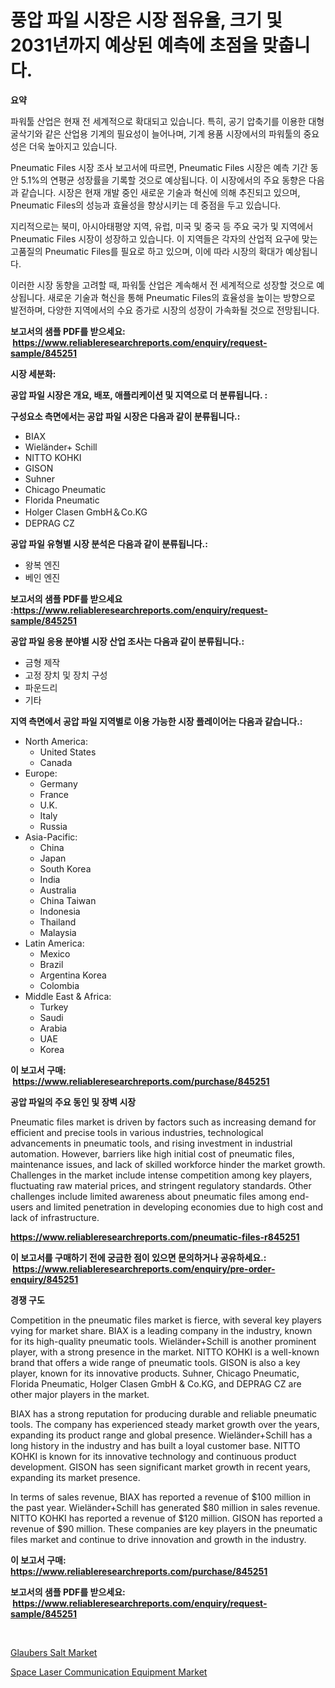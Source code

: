 <p><h1>풍압 파일 시장은 시장 점유율, 크기 및 2031년까지 예상된 예측에 초점을 맞춥니다.</h1></p><p><strong>요약</strong></p>
<p><p>파워툴 산업은 현재 전 세계적으로 확대되고 있습니다. 특히, 공기 압축기를 이용한 대형 굴삭기와 같은 산업용 기계의 필요성이 늘어나며, 기계 용품 시장에서의 파워툴의 중요성은 더욱 높아지고 있습니다. </p><p>Pneumatic Files 시장 조사 보고서에 따르면, Pneumatic Files 시장은 예측 기간 동안 5.1%의 연평균 성장률을 기록할 것으로 예상됩니다. 이 시장에서의 주요 동향은 다음과 같습니다. 시장은 현재 개발 중인 새로운 기술과 혁신에 의해 추진되고 있으며, Pneumatic Files의 성능과 효율성을 향상시키는 데 중점을 두고 있습니다. </p><p>지리적으로는 북미, 아시아태평양 지역, 유럽, 미국 및 중국 등 주요 국가 및 지역에서 Pneumatic Files 시장이 성장하고 있습니다. 이 지역들은 각자의 산업적 요구에 맞는 고품질의 Pneumatic Files를 필요로 하고 있으며, 이에 따라 시장의 확대가 예상됩니다.</p><p>이러한 시장 동향을 고려할 때, 파워툴 산업은 계속해서 전 세계적으로 성장할 것으로 예상됩니다. 새로운 기술과 혁신을 통해 Pneumatic Files의 효율성을 높이는 방향으로 발전하며, 다양한 지역에서의 수요 증가로 시장의 성장이 가속화될 것으로 전망됩니다.</p></p>
<p><strong>보고서의 샘플 PDF를 받으세요: &nbsp;<a href="https://www.reliableresearchreports.com/enquiry/request-sample/845251">https://www.reliableresearchreports.com/enquiry/request-sample/845251</a></strong></p>
<p><strong>시장 세분화:</strong></p>
<p><strong> 공압 파일 시장은 개요, 배포, 애플리케이션 및 지역으로 더 분류됩니다. :</strong></p>
<p><strong>구성요소 측면에서는 공압 파일 시장은 다음과 같이 분류됩니다.:</strong></p>
<p><ul><li>BIAX</li><li>Wieländer+ Schill</li><li>NITTO KOHKI</li><li>GISON</li><li>Suhner</li><li>Chicago Pneumatic</li><li>Florida Pneumatic</li><li>Holger Clasen GmbH＆Co.KG</li><li>DEPRAG CZ</li></ul></p>
<p><strong> 공압 파일 유형별 시장 분석은 다음과 같이 분류됩니다.:</strong></p>
<p><ul><li>왕복 엔진</li><li>베인 엔진</li></ul></p>
<p><strong>보고서의 샘플 PDF를 받으세요 :<a href="https://www.reliableresearchreports.com/enquiry/request-sample/845251">https://www.reliableresearchreports.com/enquiry/request-sample/845251</a></strong></p>
<p><strong> 공압 파일 응용 분야별 시장 산업 조사는 다음과 같이 분류됩니다.:</strong></p>
<p><ul><li>금형 제작</li><li>고정 장치 및 장치 구성</li><li>파운드리</li><li>기타</li></ul></p>
<p><strong>지역 측면에서 공압 파일 지역별로 이용 가능한 시장 플레이어는 다음과 같습니다.:</strong></p>
<p><ul>
    <li>
        North America:
        <ul>
            <li>United States</li>
            <li>Canada</li>
        </ul>
    </li>
    <li>
        Europe:
        <ul>
            <li>Germany</li>
            <li>France</li>
            <li>U.K.</li>
            <li>Italy</li>
            <li>Russia</li>
        </ul>
    </li>
    <li>
        Asia-Pacific:
        <ul>
            <li>China</li>
            <li>Japan</li>
            <li>South Korea</li>
            <li>India</li>
            <li>Australia</li>
            <li>China Taiwan</li>
            <li>Indonesia</li>
            <li>Thailand</li>
            <li>Malaysia</li>
        </ul>
    </li>
    <li>
        Latin America:
        <ul>
            <li>Mexico</li>
            <li>Brazil</li>
            <li>Argentina Korea</li>
            <li>Colombia</li>
        </ul>
    </li>
    <li>
        Middle East & Africa:
        <ul>
            <li>Turkey</li>
            <li>Saudi</li>
            <li>Arabia</li>
            <li>UAE</li>
            <li>Korea</li>
        </ul>
    </li>
    </ul></p>
<p><strong>이 보고서 구매: &nbsp;<a href="https://www.reliableresearchreports.com/purchase/845251">https://www.reliableresearchreports.com/purchase/845251</a></strong></p>
<p><strong>공압 파일의 주요 동인 및 장벽 시장</strong></p>
<p><p>Pneumatic files market is driven by factors such as increasing demand for efficient and precise tools in various industries, technological advancements in pneumatic tools, and rising investment in industrial automation. However, barriers like high initial cost of pneumatic files, maintenance issues, and lack of skilled workforce hinder the market growth. Challenges in the market include intense competition among key players, fluctuating raw material prices, and stringent regulatory standards. Other challenges include limited awareness about pneumatic files among end-users and limited penetration in developing economies due to high cost and lack of infrastructure.</p></p>
<p><strong><a href="https://www.reliableresearchreports.com/pneumatic-files-r845251">https://www.reliableresearchreports.com/pneumatic-files-r845251</a></strong></p>
<p><strong>이 보고서를 구매하기 전에 궁금한 점이 있으면 문의하거나 공유하세요.: &nbsp;<a href="https://www.reliableresearchreports.com/enquiry/pre-order-enquiry/845251">https://www.reliableresearchreports.com/enquiry/pre-order-enquiry/845251</a></strong></p>
<p><strong>경쟁 구도</strong></p>
<p><p>Competition in the pneumatic files market is fierce, with several key players vying for market share. BIAX is a leading company in the industry, known for its high-quality pneumatic tools. Wieländer+Schill is another prominent player, with a strong presence in the market. NITTO KOHKI is a well-known brand that offers a wide range of pneumatic tools. GISON is also a key player, known for its innovative products. Suhner, Chicago Pneumatic, Florida Pneumatic, Holger Clasen GmbH & Co.KG, and DEPRAG CZ are other major players in the market.</p><p>BIAX has a strong reputation for producing durable and reliable pneumatic tools. The company has experienced steady market growth over the years, expanding its product range and global presence. Wieländer+Schill has a long history in the industry and has built a loyal customer base. NITTO KOHKI is known for its innovative technology and continuous product development. GISON has seen significant market growth in recent years, expanding its market presence.</p><p>In terms of sales revenue, BIAX has reported a revenue of $100 million in the past year. Wieländer+Schill has generated $80 million in sales revenue. NITTO KOHKI has reported a revenue of $120 million. GISON has reported a revenue of $90 million. These companies are key players in the pneumatic files market and continue to drive innovation and growth in the industry.</p></p>
<p><strong>이 보고서 구매: &nbsp; <a href="https://www.reliableresearchreports.com/purchase/845251">https://www.reliableresearchreports.com/purchase/845251</a></strong></p>
<p><strong>보고서의 샘플 PDF를 받으세요: &nbsp;<a href="https://www.reliableresearchreports.com/enquiry/request-sample/845251">https://www.reliableresearchreports.com/enquiry/request-sample/845251</a></strong><strong></strong></p>
<p>&nbsp;</p>
<p><p><a href="https://simplistic-meeting-7ee.notion.site/Glaubers-Salt-Market-Size-Share-Trends-Analysis-Report-By-Application-Regional-Outlook-Competit-ddb0e4cfe4df46d6924ae4a8b56bfd41">Glaubers Salt Market</a></p><p><a href="https://github.com/Sinjinluong3e0awx2m195k76/Market-Research-Report-List-2/blob/main/space-laser-communication-equipment-market.md">Space Laser Communication Equipment Market</a></p></p>